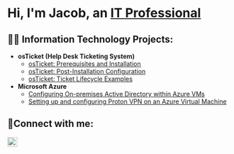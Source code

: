 <h1>Hi, I'm Jacob, an <a href="https://www.linkedin.com/in/jacob-knittle/">IT Professional</a></h1>

<h2>👨‍💻 Information Technology Projects:</h2>

- <b>osTicket (Help Desk Ticketing System)</b>
  - [osTicket: Prerequisites and Installation](https://github.com/JacobKnittle/osticket-prerequisites)
  - [osTicket: Post-Installation Configuration](https://github.com/JacobKnittle/osTicket-Post-Install-Config)
  - [osTicket: Ticket Lifecycle Examples](https://github.com/JacobKnittle/osTicket-Lifecycle-Examples)
- <b>Microsoft Azure</b>
  - [Configuring On-premises Active Directory within Azure VMs](https://github.com/JacobKnittle/Active-Directory-Install-and-Configure-Using-Azure)
  - [Setting up and configuring Proton VPN on an Azure Virtual Machine](https://github.com/JacobKnittle/Microsoft-Azure-VM-and-ProtonVPN-Setup)
<h2>🤳Connect with me:</h2>

[<img align="left" alt="Jacob | LinkedIn" width="22px" src="https://cdn.jsdelivr.net/npm/simple-icons@v3/icons/linkedin.svg" />][linkedin]

[linkedin]: https://www.linkedin.com/in/jacob-knittle/
